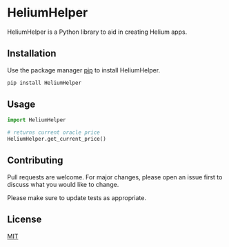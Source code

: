 # HeliumHelper

HeliumHelper is a Python library to aid in creating Helium apps.

## Installation

Use the package manager [pip](https://pip.pypa.io/en/stable/) to install HeliumHelper.

```bash
pip install HeliumHelper
```

## Usage

```python
import HeliumHelper

# returns current oracle price
HeliumHelper.get_current_price()
```

## Contributing
Pull requests are welcome. For major changes, please open an issue first to discuss what you would like to change.

Please make sure to update tests as appropriate.

## License
[MIT](https://choosealicense.com/licenses/mit/)